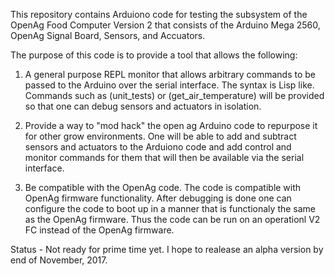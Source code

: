 This repository contains Arduiono code for testing the subsystem of the OpenAg Food Computer Version 2 that consists of the Arduino Mega 2560, OpenAg Signal Board, Sensors, and Accuators.

The purpose of this code is to provide a tool that allows the following:

1) A general purpose REPL monitor that allows arbitrary commands to be passed to the Arduino over the serial interface. The syntax is Lisp like.  Commands such as (unit_tests) or (get_air_temperature) will be provided so that one can debug sensors and actuators in isolation.

2) Provide a way to "mod hack" the open ag Arduino code to repurpose it for other grow environments.  One will be able to add and subtract sensors and actuators to the Arduiono code and add control and monitor commands for them that will then be available via the serial interface. 

3) Be compatible with the OpenAg code. The code is compatible with OpenAg firmware functionality. After debugging is done one can configure the code to boot up in a manner that is functionaly the same as the OpenAg firmware. Thus the code can be run on an operationl V2 FC instead of the OpenAg firmware.

Status - Not ready for prime time yet.  I hope to realease an alpha version by end of November, 2017.
